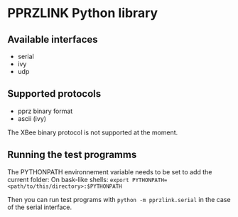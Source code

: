 PPRZLINK Python library
=======================

Available interfaces
--------------------

- serial
- ivy
- udp

Supported protocols
-------------------

- pprz binary format
- ascii (ivy)

The XBee binary protocol is not supported at the moment.

Running the test programms
--------------------------

The PYTHONPATH environnement variable needs to be set to add the current folder:
On bask-like shells: `export PYTHONPATH=<path/to/this/directory>:$PYTHONPATH`

Then you can run test programs with `python -m pprzlink.serial` in the case of the serial interface.

